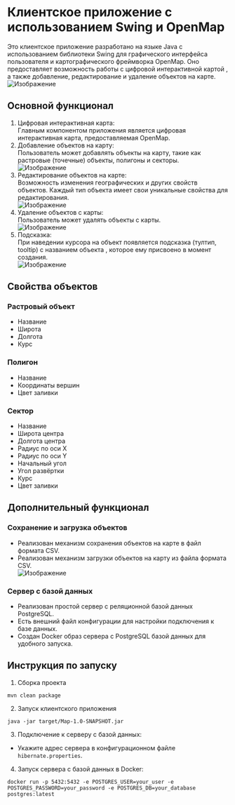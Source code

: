 # Клиентское приложение с использованием Swing и OpenMap

Это клиентское приложение разработано на языке Java с использованием библиотеки Swing для графического интерфейса
пользователя и картографического фреймворка OpenMap. Оно предоставляет возможность работы с цифровой интерактивной
картой
, а также добавление, редактирование и удаление объектов на карте.\
![Изображение](https://i.imgur.com/48JONsF.png "Интерфейс приложения")

## Основной функционал

1. Цифровая интерактивная карта:\
   Главным компонентом приложения является цифровая интерактивная карта, предоставляемая OpenMap.
2. Добавление объектов на карту:\
   Пользователь может добавлять объекты на карту, такие как растровые (точечные) объекты, полигоны и секторы.\
    ![Изображение](https://i.imgur.com/rCJGHd1.png "Добавление объектов на карту")
3. Редактирование объектов на карте:\
   Возможность изменения географических и других свойств объектов.
   Каждый тип объекта имеет свои уникальные свойства для редактирования.\
    ![Изображение](https://i.imgur.com/CbrfOxd.png "Редактирование объектов на карте")
4. Удаление объектов с карты:\
   Пользователь может удалять объекты с карты.\
   ![Изображение](https://i.imgur.com/9MnqGRi.png "Удаление объектов с карты")
5. Подсказка:\
   При наведении курсора на объект появляется подсказка (тултип, tooltip) с названием объекта
   , которое ему присвоено в момент создания.\
   ![Изображение](https://i.imgur.com/UBy9PuG.png "Подсказка при наведении на объект")

## Свойства объектов

### Растровый объект

- Название
- Широта
- Долгота
- Курс

### Полигон

- Название
- Координаты вершин
- Цвет заливки

### Сектор

- Название
- Широта центра
- Долгота центра
- Радиус по оси X
- Радиус по оси Y
- Начальный угол
- Угол развёртки
- Курс
- Цвет заливки

## Дополнительный функционал

### Сохранение и загрузка объектов

- Реализован механизм сохранения объектов на карте в файл формата CSV.
- Реализован механизм загрузки объектов на карту из файла формата CSV.\
![Изображение](https://i.imgur.com/KOArMO1.png "Сохранение и загрузка объектов")

### Сервер  с базой данных

- Реализован простой сервер с реляционной базой данных PostgreSQL.
- Есть внешний файл конфигурации для настройки подключения к базе данных.
- Создан Docker образ сервера с PostgreSQL базой данных для удобного запуска.

## Инструкция по запуску

1. Сборка проекта

```
mvn clean package
```

2. Запуск клиентского приложения

```
java -jar target/Map-1.0-SNAPSHOT.jar
```

3. Подключение к серверу с базой данных:

- Укажите адрес сервера в конфигурационном файле `hibernate.properties`.

4. Запуск сервера с базой данных в Docker:

```
docker run -p 5432:5432 -e POSTGRES_USER=your_user -e POSTGRES_PASSWORD=your_password -e POSTGRES_DB=your_database postgres:latest
```